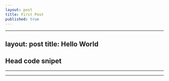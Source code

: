 ```yaml
---
layout: post
title: First Post
published: true
---
```


---
layout: post
title: Hello World
---
## Head code snipet
----
****